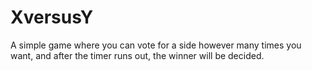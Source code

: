 # XversusY
A simple game where you can vote for a side however many times you want, and after the timer runs out, the winner will be decided.

